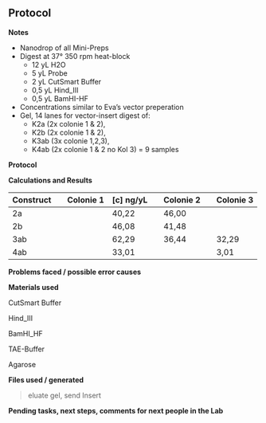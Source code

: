 ﻿---
aimtask: Concentration of Minipreps (K2a (2x), K2b (2x), K3ab (3x), K4ab (2x) = 9 samples) 
protocol: Eva’s Digest Protokoll 
date: 2019-07-31  
participants: Marie Wiedemann, Ruben Caspary
---  

## Protocol 

**Notes**

-   Nanodrop of all Mini-Preps
-   Digest at 37° 350 rpm heat-block
    -   12 yL H2O
    -   5 yL Probe
    -   2 yL CutSmart Buffer
    -   0,5 yL Hind_III
    -   0,5 yL BamHI-HF
-   Concentrations similar to Eva’s vector preperation
-   Gel, 14 lanes for vector-insert digest of:
    -   K2a (2x colonie 1 & 2),
    -   K2b (2x colonie 1 & 2),
    -   K3ab (3x colonie 1,2,3),
    -   K4ab (2x colonie 1 & 2 no Kol 3) = 9 samples

  

  

**Protocol**

  

  

  
**Calculations and Results**

  

|Construct||Colonie 1|[c] ng/yL||Colonie 2||Colonie 3|
|--- |--- |--- |--- |--- |--- |--- |--- |
|2a|||40,22||46,00|||
|2b|||46,08||41,48|||
|3ab|||62,29||36,44||32,29|
|4ab|||33,01||||3,01|
**Problems faced / possible error causes**

  

  

  

**Materials used**

  

CutSmart Buffer

Hind_III

BamHI_HF

TAE-Buffer

Agarose

  

  

**Files used / generated**

>eluate gel, send Insert

  

  

**Pending tasks, next steps, comments for next people in the Lab**
